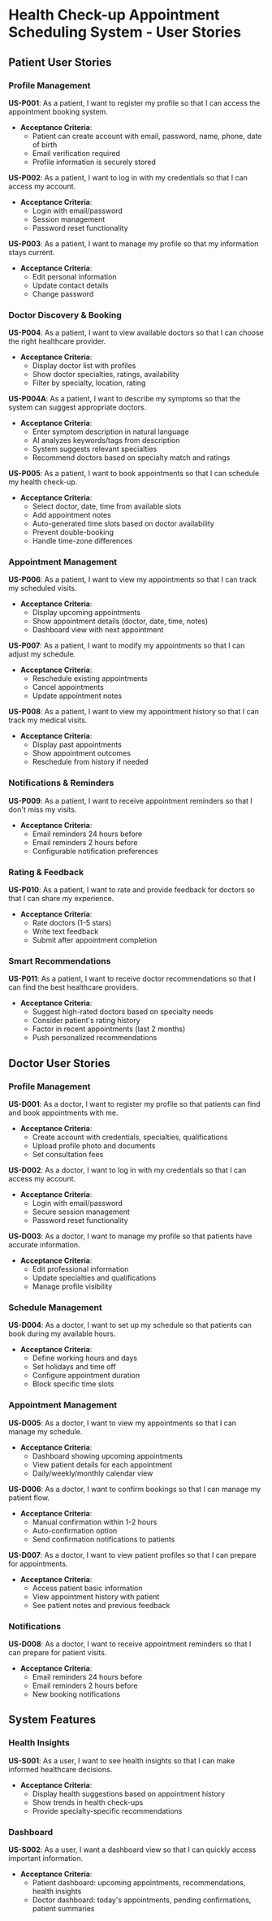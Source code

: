 # Health Check-up Appointment Scheduling System - User Stories

## Patient User Stories

### Profile Management
**US-P001**: As a patient, I want to register my profile so that I can access the appointment booking system.
- **Acceptance Criteria**: 
  - Patient can create account with email, password, name, phone, date of birth
  - Email verification required
  - Profile information is securely stored

**US-P002**: As a patient, I want to log in with my credentials so that I can access my account.
- **Acceptance Criteria**:
  - Login with email/password
  - Session management
  - Password reset functionality

**US-P003**: As a patient, I want to manage my profile so that my information stays current.
- **Acceptance Criteria**:
  - Edit personal information
  - Update contact details
  - Change password

### Doctor Discovery & Booking
**US-P004**: As a patient, I want to view available doctors so that I can choose the right healthcare provider.
- **Acceptance Criteria**:
  - Display doctor list with profiles
  - Show doctor specialties, ratings, availability
  - Filter by specialty, location, rating

**US-P004A**: As a patient, I want to describe my symptoms so that the system can suggest appropriate doctors.
- **Acceptance Criteria**:
  - Enter symptom description in natural language
  - AI analyzes keywords/tags from description
  - System suggests relevant specialties
  - Recommend doctors based on specialty match and ratings

**US-P005**: As a patient, I want to book appointments so that I can schedule my health check-up.
- **Acceptance Criteria**:
  - Select doctor, date, time from available slots
  - Add appointment notes
  - Auto-generated time slots based on doctor availability
  - Prevent double-booking
  - Handle time-zone differences

### Appointment Management
**US-P006**: As a patient, I want to view my appointments so that I can track my scheduled visits.
- **Acceptance Criteria**:
  - Display upcoming appointments
  - Show appointment details (doctor, date, time, notes)
  - Dashboard view with next appointment

**US-P007**: As a patient, I want to modify my appointments so that I can adjust my schedule.
- **Acceptance Criteria**:
  - Reschedule existing appointments
  - Cancel appointments
  - Update appointment notes

**US-P008**: As a patient, I want to view my appointment history so that I can track my medical visits.
- **Acceptance Criteria**:
  - Display past appointments
  - Show appointment outcomes
  - Reschedule from history if needed

### Notifications & Reminders
**US-P009**: As a patient, I want to receive appointment reminders so that I don't miss my visits.
- **Acceptance Criteria**:
  - Email reminders 24 hours before
  - Email reminders 2 hours before
  - Configurable notification preferences

### Rating & Feedback
**US-P010**: As a patient, I want to rate and provide feedback for doctors so that I can share my experience.
- **Acceptance Criteria**:
  - Rate doctors (1-5 stars)
  - Write text feedback
  - Submit after appointment completion

### Smart Recommendations
**US-P011**: As a patient, I want to receive doctor recommendations so that I can find the best healthcare providers.
- **Acceptance Criteria**:
  - Suggest high-rated doctors based on specialty needs
  - Consider patient's rating history
  - Factor in recent appointments (last 2 months)
  - Push personalized recommendations

## Doctor User Stories

### Profile Management
**US-D001**: As a doctor, I want to register my profile so that patients can find and book appointments with me.
- **Acceptance Criteria**:
  - Create account with credentials, specialties, qualifications
  - Upload profile photo and documents
  - Set consultation fees

**US-D002**: As a doctor, I want to log in with my credentials so that I can access my account.
- **Acceptance Criteria**:
  - Login with email/password
  - Secure session management
  - Password reset functionality

**US-D003**: As a doctor, I want to manage my profile so that patients have accurate information.
- **Acceptance Criteria**:
  - Edit professional information
  - Update specialties and qualifications
  - Manage profile visibility

### Schedule Management
**US-D004**: As a doctor, I want to set up my schedule so that patients can book during my available hours.
- **Acceptance Criteria**:
  - Define working hours and days
  - Set holidays and time off
  - Configure appointment duration
  - Block specific time slots

### Appointment Management
**US-D005**: As a doctor, I want to view my appointments so that I can manage my schedule.
- **Acceptance Criteria**:
  - Dashboard showing upcoming appointments
  - View patient details for each appointment
  - Daily/weekly/monthly calendar view

**US-D006**: As a doctor, I want to confirm bookings so that I can manage my patient flow.
- **Acceptance Criteria**:
  - Manual confirmation within 1-2 hours
  - Auto-confirmation option
  - Send confirmation notifications to patients

**US-D007**: As a doctor, I want to view patient profiles so that I can prepare for appointments.
- **Acceptance Criteria**:
  - Access patient basic information
  - View appointment history with patient
  - See patient notes and previous feedback

### Notifications
**US-D008**: As a doctor, I want to receive appointment reminders so that I can prepare for patient visits.
- **Acceptance Criteria**:
  - Email reminders 24 hours before
  - Email reminders 2 hours before
  - New booking notifications

## System Features

### Health Insights
**US-S001**: As a user, I want to see health insights so that I can make informed healthcare decisions.
- **Acceptance Criteria**:
  - Display health suggestions based on appointment history
  - Show trends in health check-ups
  - Provide specialty-specific recommendations

### Dashboard
**US-S002**: As a user, I want a dashboard view so that I can quickly access important information.
- **Acceptance Criteria**:
  - Patient dashboard: upcoming appointments, recommendations, health insights
  - Doctor dashboard: today's appointments, pending confirmations, patient summaries